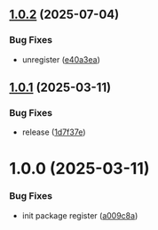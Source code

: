 ## [1.0.2](https://github.com/KhanhTQ-Organization/com.ktgame.unregister/compare/v1.0.1...v1.0.2) (2025-07-04)


### Bug Fixes

* unregister ([e40a3ea](https://github.com/KhanhTQ-Organization/com.ktgame.unregister/commit/e40a3eaecfda23328be34a640070b7818a3f32c5))

## [1.0.1](https://github.com/KhanhTQ-hub/com.ktgame.unregister/compare/v1.0.0...v1.0.1) (2025-03-11)


### Bug Fixes

* release ([1d7f37e](https://github.com/KhanhTQ-hub/com.ktgame.unregister/commit/1d7f37eb8c5cb242d50ae38f422e9da44fb6f684))

# 1.0.0 (2025-03-11)


### Bug Fixes

* init package register ([a009c8a](https://github.com/KhanhTQ-hub/com.ktgame.unregister/commit/a009c8a03536bbc3a8c18a5a27070dff58c94e92))
